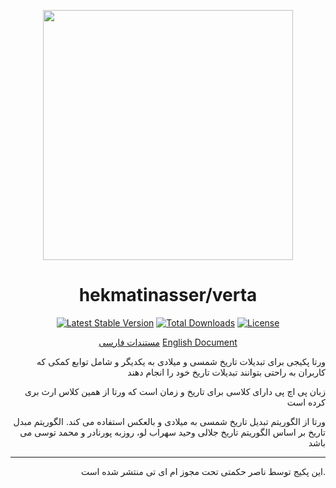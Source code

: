 <p align="center"><img src="https://raw.githubusercontent.com/hekmatinasser/verta/master/docs/assert/logo.png" width="400"></p>
<h1 align="center">hekmatinasser/verta</h1>
<p align="center">
<a href="https://packagist.org/packages/hekmatinasser/verta"><img src="https://poser.pugx.org/hekmatinasser/verta/v/stable" alt="Latest Stable Version"></a>
<a href="https://packagist.org/packages/hekmatinasser/verta"><img src="https://poser.pugx.org/hekmatinasser/verta/downloads" alt="Total Downloads"></a>
<a href="https://packagist.org/packages/hekmatinasser/verta"><img src="https://poser.pugx.org/hekmatinasser/verta/license" alt="License"></a>
</p>


<p align="center">
<a href="https://hekmatinasser.github.io/verta/">مستندات فارسی</a>
<a href="https://hekmatinasser.github.io/verta/en">English Document</a>
</p>

<p align="right">ورتا پکیجی برای تبدیلات تاریخ شمسی و میلادی به یکدیگر و شامل توابع کمکی که کاربران به راحتی بتوانند تبدیلات تاریخ خود را انجام دهند</p> 
<p align="right">زبان پی اچ پی دارای کلاسی برای تاریخ و زمان است که ورتا از همین کلاس ارث بری کرده است</p> 
<p align="right"> ورتا از الگوریتم تبدیل تاریخ شمسی به میلادی و بالعکس استفاده می کند. الگوریتم مبدل تاریخ بر اساس الگوریتم تاریخ جلالی وحید سهراب لو، روزبه پورنادر و محمد توسی می باشد </p> 

<hr>
<p align="right">
  این پکیج توسط ناصر حکمتی تحت مجوز ام ای تی منتشر شده است.
</p>
